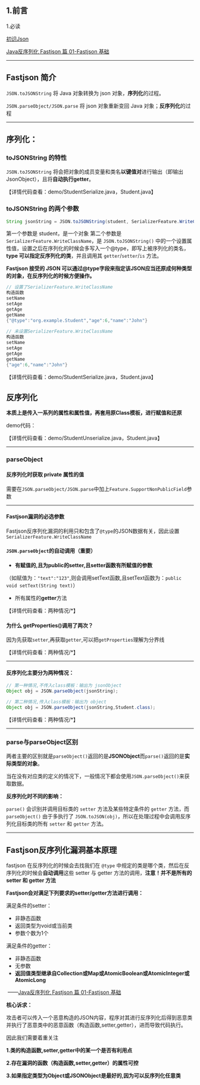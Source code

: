 ## 1.前言

1.必读

[初识Json](https://blog.csdn.net/weixin_47243236/article/details/120775126)

[Java反序列化 Fastjson 篇 01-Fastjson 基础](https://drun1baby.github.io/2022/08/04/Java%E5%8F%8D%E5%BA%8F%E5%88%97%E5%8C%96Fastjson%E7%AF%8701-Fastjson%E5%9F%BA%E7%A1%80/)

---

## Fastjson 简介

`JSON.toJSONString` 将 Java 对象转换为 json 对象，**序列化**的过程。

`JSON.parseObject/JSON.parse` 将 json 对象重新变回 Java 对象；**反序列化**的过程

---

## 序列化：

### toJSONString 的特性

`JSON.toJSONString` 将会把对象的成员变量和类名**以键值对**进行输出（即输出JsonObject），且将**自动执行getter**。

【详情代码查看：demo/StudentSerialize.java，Student.java】

### **toJSONString 的两个参数**

```java
String jsonString = JSON.toJSONString(student, SerializerFeature.WriteClassName);
```

第一个参数是 student，是一个对象
第二个参数是 `SerializerFeature.WriteClassName`，是 `JSON.toJSONString()` 中的一个设置属性值，设置之后在序列化的时候会多写入一个@type，即写上被序列化的类名，**type 可以指定反序列化的类**，并且调用其 `getter`/`setter`/`is` 方法。

**Fastjson 接受的 JSON 可以通过@type字段来指定该JSON应当还原成何种类型的对象，在反序列化的时候方便操作。**

```java
// 设置了SerializerFeature.WriteClassName
构造函数
setName
setAge
getAge
getName
{"@type":"org.example.Student","age":6,"name":"John"}
 
// 未设置SerializerFeature.WriteClassName
构造函数
setName
setAge
getAge
getName
{"age":6,"name":"John"}
```

【详情代码查看：demo/StudentSerialize.java，Student.java】

## 反序列化

**本质上是传入一系列的属性和属性值，再套用原Class模板，进行赋值和还原**

demo代码：

【详情代码查看：demo/StudentUnserialize.java，Student.java】

---

### parseObject

#### 反序列化时获取 private 属性的值

需要在`JSON.parseObject/JSON.parse`中加上`Feature.SupportNonPublicField`参数

---

#### Fastjson漏洞的必选参数

Fastjson反序列化漏洞的利用只和包含了`@type`的JSON数据有关，因此设置`SerializerFeature.WriteClassName`

#### `JSON.parseObject`的自动调用（重要）

-  **有赋值的,且为public的setter,且setter函数有所赋值的参数**

  （如赋值为：`"text":"123"`,则会调用setText函数,且setText函数为：`public void setText(String text)`）

- 所有属性的**getter**方法

【详情代码查看：两种情况/*】

#### 为什么 getProperties()调用了两次？

因为先获取`setter`,再获取`getter`,可以把`getProperties`理解为分界线

【详情代码查看：两种情况/*】

---

#### **反序列化主要分为两种情况：**

```java
// 第一种情况,不传入class模板：输出为 jsonObject
Object obj = JSON.parseObject(jsonString);

// 第二种情况,传入class模板：输出为 object
Object obj = JSON.parseObject(jsonString,Student.class);
```

【详情代码查看：两种情况/*】

---

### parse与parseObject区别

两者主要的区别就是`parseObject()`返回的是**JSONObject**而`parse()`返回的是**实际类型的对象**。

当在没有对应类的定义的情况下，一般情况下都会使用`JSON.parseObject()`来获取数据。

**反序列化时不同的影响：**

`parse()` 会识别并调用目标类的 `setter` 方法及某些特定条件的 `getter` 方法，而 `parseObject()` 由于多执行了 `JSON.toJSON(obj)`，所以在处理过程中会调用反序列化目标类的所有 `setter` 和 `getter` 方法。

---

## Fastjson反序列化漏洞基本原理

fastjson 在反序列化的时候会去找我们在 `@type` 中规定的类是哪个类，然后在反序列化的时候会**自动调用**这些 setter 与 getter 方法的调用，**注意！并不是所有的 setter 和 getter 方法**

**Fastjson会对满足下列要求的setter/getter方法进行调用：**

满足条件的setter：

- 非静态函数
- 返回类型为void或当前类
- 参数个数为1个

满足条件的getter：

- 非静态函数
- 无参数
- **返回值类型继承自Collection或Map或AtomicBoolean或AtomicInteger或AtomicLong**

​								——[Java反序列化 Fastjson 篇 01-Fastjson 基础](https://drun1baby.github.io/2022/08/04/Java%E5%8F%8D%E5%BA%8F%E5%88%97%E5%8C%96Fastjson%E7%AF%8701-Fastjson%E5%9F%BA%E7%A1%80/)

**核心诉求：**

攻击者可以传入一个恶意构造的JSON内容，程序对其进行反序列化后得到恶意类并执行了恶意类中的恶意函数（构造函数,setter,getter），进而导致代码执行。

因此我们需要着重关注 

**1.类的构造函数,setter,getter中的某一个是否有利用点**

**2.存在漏洞的函数（构造函数,setter,getter）的属性可控**

**3.如果指定类型为Object或JSONObject是最好的,因为可以反序列化任意类**

